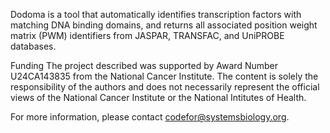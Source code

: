Dodoma is a tool that automatically identifies transcription factors with matching DNA binding domains, and returns all associated position weight matrix (PWM) identifiers from JASPAR, TRANSFAC, and UniPROBE databases.

Funding The project described was supported by Award Number U24CA143835 from the National Cancer Institute. The content is solely the responsibility of the authors and does not necessarily represent the official views of the National Cancer Institute or the National Intitutes of Health.

For more information, please contact codefor@systemsbiology.org.
